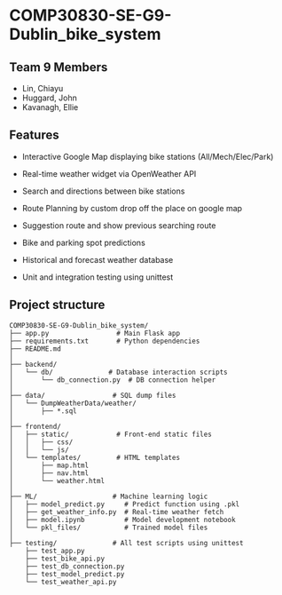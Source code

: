 # COMP30830-SE-G9-Dublin_bike_system

## Team 9 Members
- Lin, Chiayu
- Huggard, John
- Kavanagh, Ellie

## Features

- Interactive Google Map displaying bike stations (All/Mech/Elec/Park)

- Real-time weather widget via OpenWeather API

- Search and directions between bike stations

- Route Planning by custom drop off the place on google map

- Suggestion route and show previous searching route

- Bike and parking spot predictions

- Historical and forecast weather database

- Unit and integration testing using unittest


## Project structure
```
COMP30830-SE-G9-Dublin_bike_system/
├── app.py                 # Main Flask app
├── requirements.txt       # Python dependencies
├── README.md
│
├── backend/
│   └── db/              # Database interaction scripts
│       └── db_connection.py  # DB connection helper
│
├── data/                 # SQL dump files
│   └── DumpWeatherData/weather/
│       ├── *.sql
│
├── frontend/
│   ├── static/            # Front-end static files
│   │   ├── css/
│   │   └── js/
│   └── templates/         # HTML templates
│       ├── map.html
│       ├── nav.html
│       └── weather.html
│
├── ML/                   # Machine learning logic
│   ├── model_predict.py     # Predict function using .pkl
│   ├── get_weather_info.py  # Real-time weather fetch
│   ├── model.ipynb          # Model development notebook
│   └── pkl_files/           # Trained model files
│
├── testing/              # All test scripts using unittest
    ├── test_app.py
    ├── test_bike_api.py
    ├── test_db_connection.py
    ├── test_model_predict.py
    └── test_weather_api.py
```
